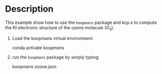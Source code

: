 # Description

This example show how to use the `koopmans` package and kcp.x to compute the 
KI electronic structure of the ozone molecule (O<sub>3</sub>). 

1) Load the koopmans virtual environment: 
   
   conda activate koopmans 

2) run the `koopmans` package by simply typing: 
   
   koopmans ozone.json
